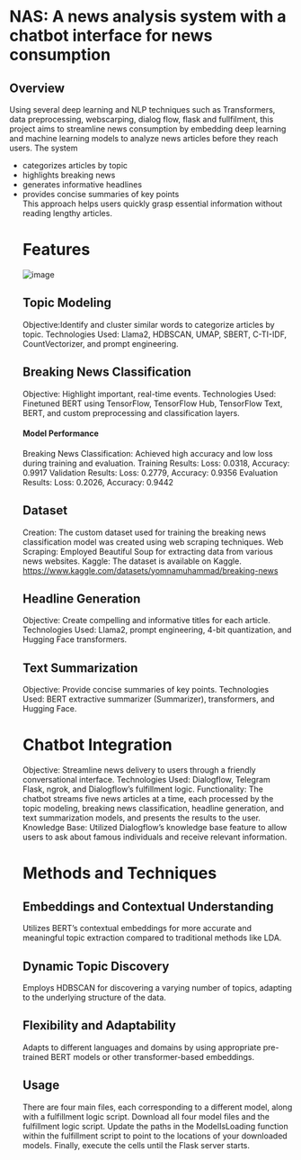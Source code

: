 # NAS: A news analysis system with a chatbot interface for news consumption
## Overview
Using several deep learning and NLP techniques such as Transformers, data preprocessing, webscarping, dialog flow, flask and fullfilment, this project aims to streamline news consumption by embedding deep learning and machine learning models to analyze news articles before they reach users. 
The system
<ul>
  <li> categorizes articles by topic </li> 
  <li> highlights breaking news </li>
  <li> generates informative headlines </li>
  <li> provides concise summaries of key points </li> 
  This approach helps users quickly grasp essential information without reading lengthy articles.

# Features
![image](https://github.com/user-attachments/assets/34ff8264-fcc5-44c3-8ac0-323d5683ba6f)


## Topic Modeling
Objective:Identify and cluster similar words to categorize articles by topic.
Technologies Used: Llama2, HDBSCAN, UMAP, SBERT, C-TI-IDF, CountVectorizer, and prompt engineering.
## Breaking News Classification
Objective: Highlight important, real-time events.
Technologies Used: Finetuned BERT using TensorFlow, TensorFlow Hub, TensorFlow Text, BERT, and custom preprocessing and classification layers.
#### Model Performance
Breaking News Classification: Achieved high accuracy and low loss during training and evaluation.
Training Results: Loss: 0.0318, Accuracy: 0.9917
Validation Results: Loss: 0.2779, Accuracy: 0.9356
Evaluation Results: Loss: 0.2026, Accuracy: 0.9442
## Dataset
Creation: The custom dataset used for training the breaking news classification model was created using web scraping techniques.
Web Scraping: Employed Beautiful Soup for extracting data from various news websites.
Kaggle: The dataset is available on Kaggle. https://www.kaggle.com/datasets/yomnamuhammad/breaking-news
## Headline Generation
Objective: Create compelling and informative titles for each article.
Technologies Used: Llama2, prompt engineering, 4-bit quantization, and Hugging Face transformers.
## Text Summarization
Objective: Provide concise summaries of key points.
Technologies Used: BERT extractive summarizer (Summarizer), transformers, and Hugging Face.
# Chatbot Integration
Objective: Streamline news delivery to users through a friendly conversational interface.
Technologies Used: Dialogflow, Telegram Flask, ngrok, and Dialogflow’s fulfillment logic.
Functionality: The chatbot streams five news articles at a time, each processed by the topic modeling, breaking news classification, headline generation, and text summarization models, and presents the results to the user.
Knowledge Base: Utilized Dialogflow’s knowledge base feature to allow users to ask about famous individuals and receive relevant information.

# Methods and Techniques
## Embeddings and Contextual Understanding
Utilizes BERT’s contextual embeddings for more accurate and meaningful topic extraction compared to traditional methods like LDA.
## Dynamic Topic Discovery
Employs HDBSCAN for discovering a varying number of topics, adapting to the underlying structure of the data.
## Flexibility and Adaptability
Adapts to different languages and domains by using appropriate pre-trained BERT models or other transformer-based embeddings.
## Usage
There are four main files, each corresponding to a different model, along with a fulfillment logic script. Download all four model files and the fulfillment logic script. Update the paths in the ModelIsLoading function within the fulfillment script to point to the locations of your downloaded models. Finally, execute the cells until the Flask server starts.
